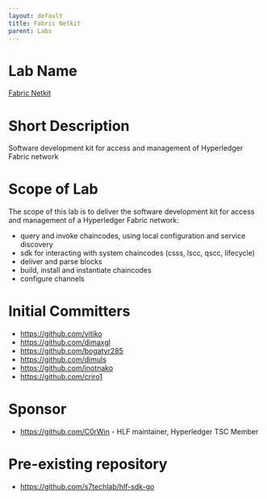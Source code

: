 ```yaml
---
layout: default
title: Fabric Netkit
parent: Labs
---
```


# Lab Name

[Fabric Netkit](https://github.com/hyperledger-labs/fabric-netkit)

# Short Description

Software development kit for access and management of Hyperledger Fabric network

# Scope of Lab

The scope of this lab is to deliver the software development kit for access and management of a Hyperledger Fabric network:

* query and invoke chaincodes, using local configuration and service discovery
* sdk for interacting with system chaincodes (csss, lscc, qscc, lifecycle)
* deliver and parse blocks
* build, install and instantiate chaincodes
* configure channels

# Initial Committers

- https://github.com/vitiko
- https://github.com/dimaxgl
- https://github.com/bogatyr285
- https://github.com/dimuls
- https://github.com/inotnako
- https://github.com/criro1

# Sponsor

- https://github.com/C0rWin - HLF maintainer, Hyperledger TSC Member

# Pre-existing repository

- https://github.com/s7techlab/hlf-sdk-go